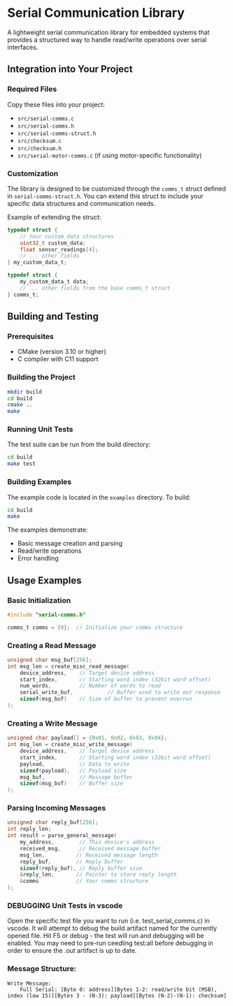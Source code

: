 # Serial Communication Library

A lightweight serial communication library for embedded systems that provides a structured way to handle read/write operations over serial interfaces.

## Integration into Your Project

### Required Files
Copy these files into your project:
- `src/serial-comms.c`
- `src/serial-comms.h`
- `src/serial-comms-struct.h`
- `src/checksum.c`
- `src/checksum.h`
- `src/serial-motor-comms.c` (if using motor-specific functionality)

### Customization
The library is designed to be customized through the `comms_t` struct defined in `serial-comms-struct.h`. You can extend this struct to include your specific data structures and communication needs.

Example of extending the struct:
```c
typedef struct {
    // Your custom data structures
    uint32_t custom_data;
    float sensor_readings[4];
    // ... other fields
} my_custom_data_t;

typedef struct {
    my_custom_data_t data;
    // ... other fields from the base comms_t struct
} comms_t;
```

## Building and Testing

### Prerequisites
- CMake (version 3.10 or higher)
- C compiler with C11 support

### Building the Project
```bash
mkdir build
cd build
cmake ..
make
```

### Running Unit Tests
The test suite can be run from the build directory:
```bash
cd build
make test
```

### Building Examples
The example code is located in the `examples` directory. To build:
```bash
cd build
make
```

The examples demonstrate:
- Basic message creation and parsing
- Read/write operations
- Error handling

## Usage Examples

### Basic Initialization
```c
#include "serial-comms.h"

comms_t comms = {0};  // Initialize your comms structure
```

### Creating a Read Message
```c
unsigned char msg_buf[256];
int msg_len = create_misc_read_message(
    device_address,    // Target device address
    start_index,       // Starting word index (32bit word offset)
    num_words,         // Number of words to read
    serial_write_buf,           // Buffer used to write out response
    sizeof(msg_buf)    // Size of buffer to prevent overrun
);
```

### Creating a Write Message
```c
unsigned char payload[] = {0x01, 0x02, 0x03, 0x04};
int msg_len = create_misc_write_message(
    device_address,    // Target device address
    start_index,       // Starting word index (32bit word offset)
    payload,           // Data to write
    sizeof(payload),   // Payload size
    msg_buf,           // Message buffer
    sizeof(msg_buf)    // Buffer size
);
```

### Parsing Incoming Messages
```c
unsigned char reply_buf[256];
int reply_len;
int result = parse_general_message(
    my_address,        // This device's address
    received_msg,      // Received message buffer
    msg_len,          // Received message length
    reply_buf,        // Reply buffer
    sizeof(reply_buf), // Reply buffer size
    &reply_len,       // Pointer to store reply length
    &comms            // Your comms structure
);
``` 


### DEBUGGING Unit Tests in vscode
Open the specific test file you want to run (i.e. test_serial_comms.c) in vscode. It will attempt to debug the build artifact named for the currently opened file. Hit F5 or debug - the test will run and debugging will be enabled. You may need to pre-run ceedling test:all before debugging in order to ensure the .out artifact is up to date.

### Message Structure:
```
Write Message:
    Full Serial: [Byte 0: address][Bytes 1-2: read/write bit (MSB), index (low 15)][Bytes 3 - (N-3): payload][Bytes (N-2)-(N-1): checksum]

```
